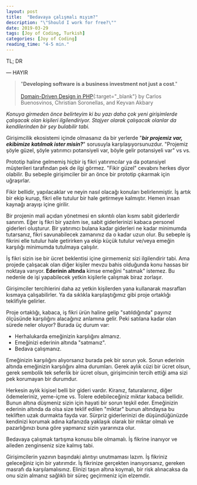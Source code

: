 ```yaml
---
layout: post
title:  "Bedavaya çalışmalı mıyım?"
description: "\"Should I work for free?\""
date: 2019-03-29
tags: [Joy of Coding, Turkish]
categories: [Joy of Coding]
reading_time: "4-5 min."
---
```



TL; DR

— HAYIR


> "**Developing software is a business investment not just a cost**." <br/><br/>
[Domain-Driven Design in PHP](https://leanpub.com/ddd-in-php){:target="_blank"} by Carlos Buenosvinos, Christian Soronellas, and Keyvan Akbary


_Konuya girmeden önce belirteyim ki bu yazı daha çok yeni girişimlerde çalışacak olan kişileri ilgilendiriyor. Stajyer olarak çalışacak olanlar da kendilerinden bir şey bulabilir tabi._


Girişimcilik ekosistemi içinde olmasanız da bir yerlerde "**_bir projemiz var, ekibimize katılmak ister misin?_**" sorusuyla karşılaşıyorsunuzdur. "Projemiz şöyle güzel, şöyle yatırımcı potansiyeli var, böyle gelir potansiyeli var" vs vs. 

Prototip haline gelmemiş hiçbir iş fikri yatırımcılar ya da potansiyel müşterileri tarafından pek de ilgi görmez. "Fikir güzel" cevabını herkes diyor olabilir. Bu sebeple girişimciler bir an önce bir prototip çıkarmak için uğraşırlar.

Fikir bellidir, yapılacaklar ve neyin nasıl olacağı konuları belirlenmiştir. İş artık bir ekip kurup, fikri elle tutulur bir hale getirmeye kalmıştır. Hemen insan kaynağı arayışı içine girilir. 


Bir projenin mali açıdan yönetmesi en sıkıntılı olan kısmı sabit giderlerdir sanırım. Eğer iş fikri bir yazılım ise, sabit giderlerinizi kabaca personel giderleri oluşturur. Bir yatırımcı bulana kadar giderleri ne kadar minimumda tutarsanız, fikri savunabilecek zamanınız da o kadar uzun olur. Bu sebeple iş fikrini elle tutulur hale getirirken ya ekip küçük tutulur ve/veya emeğin karşılığı minimumda tutulmaya çalışılır. 

İş fikri sizin ise bir ücret beklentisi içine girmemeniz sizi ilgilendirir tabi. Ama projede çalışacak olan diğer kişiler mevzu bahis olduğunda konu hassas bir noktaya varıyor. **Ederinin altında** kimse emeğini "satmak" istemez. Bu nedenle de işi yapabilecek yetkin kişilerle çalışmak biraz zorlaşır. 

Girişimciler tercihlerini daha az yetkin kişilerden yana kullanarak masrafları kısmaya çalışabilirler. Ya da sıklıkla karşılaştığımız gibi proje ortaklığı teklifiyle gelirler.

Proje ortaklığı, kabaca, iş fikri ürün haline gelip "satıldığında" payınız ölçüsünde karşılığını alacağınız anlamına gelir. Peki satılana kadar olan sürede neler oluyor? Burada üç durum var:

- Herhalukarda emeğinizin karşılığını almanız.
- Emeğinizi ederinin altında "satmanız".
- Bedava çalışmanız.

Emeğinizin karşılığını alıyorsanız burada pek bir sorun yok. Sorun ederinin altında emeğinizin karşılığını alma durumları. Gerek aylık cüzi bir ücret olsun, gerek sembolik tek seferlik bir ücret olsun, girişimcinin tercih ettiği ama sizi pek korumayan bir durumdur.

Herkesin aylık kişisel belli bir gideri vardır. Kiranız, faturalarınız, diğer ödemeleriniz, yeme-içme vs. Tolere edebileceğiniz miktar kabaca bellidir. Bunun altına düşmeniz sizin için hayati bir sorun teşkil eder. Emeğinizin ederinin altında da olsa size teklif edilen "miktar" bunun altındaysa bu tekliften uzak durmakta fayda var. Sürpriz giderlerinizi de düşündüğünüzde kendinizi korumak adına kafanızda yaklaşık olarak bir miktar olmalı ve pazarlığınızı buna göre yapmanız sizin yararınıza olur.

Bedavaya çalışmak tartışma konusu bile olmamalı. İş fikrine inanıyor ve aileden zenginseniz size kalmış tabi.

Girişimcilerin yazının başındaki alıntıyı unutmaması lazım. İş fikriniz geleceğiniz için bir yatırımdır. İş fikrinize gerçekten inanıyorsanız, gereken masrafı da karşılamalısınız. Elinizi taşın altına koymalı, bir risk alınacaksa da onu sizin almanız sağlıklı bir süreç geçirmeniz için elzemdir.  



